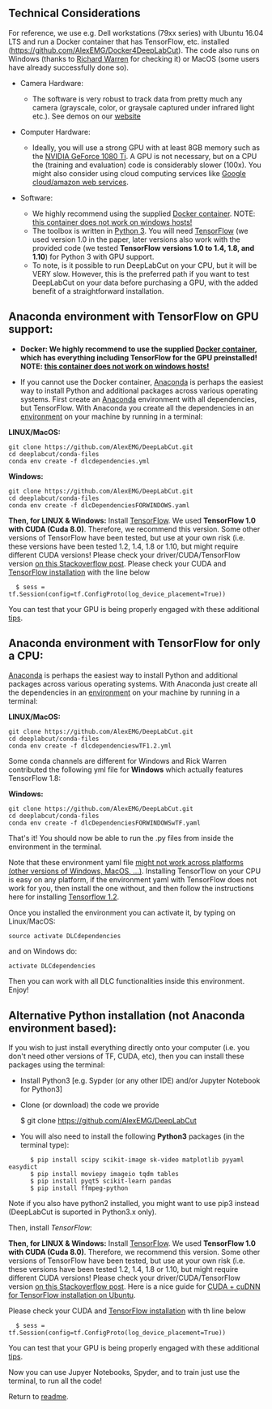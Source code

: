 ## Technical Considerations 

For reference, we use e.g. Dell workstations (79xx series) with Ubuntu 16.04 LTS and run a Docker container that has TensorFlow, etc. installed (https://github.com/AlexEMG/Docker4DeepLabCut). The code also runs on Windows (thanks to  [Richard Warren](https://github.com/rwarren2163) for checking it) or MacOS (some users have already successfully done so). 

- Camera Hardware:
     - The software is very robust to track data from pretty much any camera (grayscale, color, or graysale captured under infrared light etc.). See demos on our [website](https://www.mousemotorlab.org/deeplabcut/)

- Computer Hardware:
     - Ideally, you will use a strong GPU with at least 8GB memory such as the [NVIDIA GeForce 1080 Ti](https://www.nvidia.com/en-us/geforce/products/10series/geforce-gtx-1080/).  A GPU is not necessary, but on a CPU the (training and evaluation) code is considerably slower (100x). You might also consider using cloud computing services like [Google cloud/amazon web services](https://github.com/AlexEMG/DeepLabCut/issues/47).
     
- Software: 
     - We highly recommend using the supplied [Docker container](https://github.com/AlexEMG/Docker4DeepLabCut). NOTE: [this container does not work on windows hosts!](https://github.com/NVIDIA/nvidia-docker/issues/43)
     - The toolbox is written in [Python 3](https://www.python.org/). You will need [TensorFlow](https://www.tensorflow.org/) (we used version 1.0 in the paper, later versions also work with the provided code (we tested **TensorFlow versions 1.0 to 1.4, 1.8, and  1.10**) for Python 3 with GPU support. 
     - To note, is it possible to run DeepLabCut on your CPU, but it will be VERY slow. However, this is the preferred path if you want to test DeepLabCut on your data before purchasing a GPU, with the added benefit of a straightforward installation. 

## Anaconda environment with TensorFlow on GPU support:

- **Docker: We highly recommend to use the supplied [Docker container](https://github.com/AlexEMG/Docker4DeepLabCut), which has everything including TensorFlow for the GPU preinstalled! NOTE: [this container does not work on windows hosts!](https://github.com/NVIDIA/nvidia-docker/issues/43)**

 - If you cannot use the Docker container, [Anaconda](https://anaconda.org/anaconda/python) is perhaps the easiest way to install Python and additional packages across various operating systems. First create an [Anaconda](https://anaconda.org/anaconda/python) environment with all dependencies, but TensorFlow.  With Anaconda you create all the dependencies in an [environment](https://conda.io/docs/user-guide/tasks/manage-environments.html) on your machine by running in a terminal:

**LINUX/MacOS:**
```
git clone https://github.com/AlexEMG/DeepLabCut.git
cd deeplabcut/conda-files
conda env create -f dlcdependencies.yml
```
**Windows:** 
```
git clone https://github.com/AlexEMG/DeepLabCut.git
cd deeplabcut/conda-files
conda env create -f dlcDependenciesFORWINDOWS.yaml
```

**Then, for LINUX & Windows:** Install [TensorFlow](https://www.tensorflow.org/). We used **TensorFlow 1.0 with CUDA (Cuda 8.0)**. Therefore, we recommend this version. Some other versions of TensorFlow have been tested, but use at your own risk (i.e. these versions have been tested 1.2, 1.4, 1.8 or 1.10, but might require different CUDA versions! Please check your driver/CUDA/TensorFlow version [on this Stackoverflow post](https://stackoverflow.com/questions/30820513/what-is-version-of-cuda-for-nvidia-304-125/30820690#30820690). Please check your CUDA and [TensorFlow installation](https://www.tensorflow.org/install/) with the line below

      $ sess = tf.Session(config=tf.ConfigProto(log_device_placement=True))

You can test that your GPU is being properly engaged with these additional [tips](https://www.tensorflow.org/programmers_guide/using_gpu).

## Anaconda environment with TensorFlow for only a CPU:

[Anaconda](https://anaconda.org/anaconda/python) is perhaps the easiest way to install Python and additional packages across various operating systems. With Anaconda just create all the dependencies in an [environment](https://conda.io/docs/user-guide/tasks/manage-environments.html) on your machine by running in a terminal:

**LINUX/MacOS:**
```
git clone https://github.com/AlexEMG/DeepLabCut.git
cd deeplabcut/conda-files
conda env create -f dlcdependencieswTF1.2.yml
```

Some conda channels are different for Windows and Rick Warren contributed the following yml file for **Windows** which actually features TensorFlow 1.8:

**Windows:** 
```
git clone https://github.com/AlexEMG/DeepLabCut.git
cd deeplabcut/conda-files
conda env create -f dlcDependenciesFORWINDOWSwTF.yaml
```

That's it! You should now be able to run the .py files from inside the environment in the terminal.

Note that these environment yaml file [might not work across platforms (other versions of Windows, MacOS, ...)](https://stackoverflow.com/questions/39280638/how-to-share-conda-environments-across-platforms). Installing TensorTlow on your CPU is easy on any platform, if the environment yaml with TensorFlow does not work for you, then install the one without, and then follow the instructions here for installing [Tensorflow 1.2](https://www.tensorflow.org/versions/r1.2/install/). 

Once you installed the environment you can activate it, by typing on Linux/MacOS: 
```
source activate DLCdependencies
```

and on Windows do: 
```
activate DLCdependencies
```

Then you can work with all DLC functionalities inside this environment. Enjoy!

## Alternative Python installation (not Anaconda environment based):

If you wish to just install everything directly onto your computer (i.e. you don't need other versions of TF, CUDA, etc), then you can install these packages using the terminal:


 - Install Python3 [e.g. Sypder (or any other IDE) and/or Jupyter Notebook for Python3]
 - Clone (or download) the code we provide

     $ git clone https://github.com/AlexEMG/DeepLabCut

 - You will also need to install the following **Python3** packages (in the terminal type):

```
      $ pip install scipy scikit-image sk-video matplotlib pyyaml easydict 
      $ pip install moviepy imageio tqdm tables
      $ pip install pyqt5 scikit-learn pandas
      $ pip install ffmpeg-python
```
Note if you also have python2 installed, you might want to use pip3 instead (DeepLabCut is suported in Python3.x only). 

Then, install *TensorFlow*:

**Then, for LINUX & Windows:** Install [TensorFlow](https://www.tensorflow.org/). We used **TensorFlow 1.0 with CUDA (Cuda 8.0)**. Therefore, we recommend this version. Some other versions of TensorFlow have been tested, but use at your own risk (i.e. these versions have been tested 1.2, 1.4, 1.8 or 1.10, but might require different CUDA versions! Please check your driver/CUDA/TensorFlow version [on this Stackoverflow post](https://stackoverflow.com/questions/30820513/what-is-version-of-cuda-for-nvidia-304-125/30820690#30820690). Here is a nice guide for [CUDA + cuDNN for TensorFlow installation on Ubuntu](https://medium.com/@ikekramer/installing-cuda-8-0-and-cudnn-5-1-on-ubuntu-16-04-6b9f284f6e77).


Please check your CUDA and [TensorFlow installation](https://www.tensorflow.org/install/) with th line below

      $ sess = tf.Session(config=tf.ConfigProto(log_device_placement=True))

You can test that your GPU is being properly engaged with these additional [tips](https://www.tensorflow.org/programmers_guide/using_gpu).

Now you can use Jupyer Notebooks, Spyder, and to train just use the terminal, to run all the code!
          
      
 Return to [readme](../README.md).

